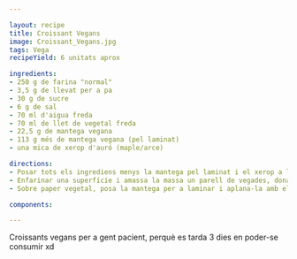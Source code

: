 ```yaml
---

layout: recipe
title: Croissant Vegans
image: Croissant_Vegans.jpg
tags: Vega
recipeYield: 6 unitats aprox

ingredients:
- 250 g de farina "normal"
- 3,5 g de llevat per a pa
- 30 g de sucre
- 6 g de sal
- 70 ml d'aigua freda
- 70 ml de llet de vegetal freda
- 22,5 g de mantega vegana
- 113 g més de mantega vegana (pel laminat)
- una mica de xerop d'auró (maple/arce)

directions:
- Posar tots els ingrediens menys la mantega pel laminat i el xerop a la amassadora. Perquè la massa quedi homogènia la mantega haurà d'estar pomada.
- Enfarinar una superfície i amassa la massa un parell de vegades, donant-li forma de bola. Després, amb un corró, estira-la fins a fer un quadrat de 20 cm. Envolcalla el quadrat en paper vegetal i posa'l dins una bossa hermètica a la nevera.
- Sobre paper vegetal, posa la mantega per a laminar i aplana-la amb el corró fins a fer un altre quadrat de 13 cm. Posa'l a la nevera igual que has fet amb la massa.

components:

---
```

Croissants vegans per a gent pacient, perquè es tarda 3 dies en poder-se consumir xd
